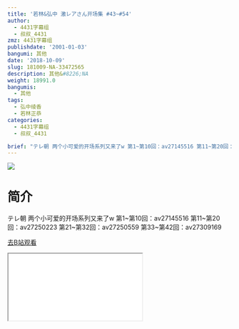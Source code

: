 ```yaml
---
title: '若林&弘中 激レアさん开场集 #43~#54'
author:
  - 4431字幕组
  - 叔叔_4431
zmz: 4431字幕组
publishdate: '2001-01-03'
bangumi: 其他
date: '2018-10-09'
slug: 181009-NA-33472565
description: 其他&#8226;NA
weight: 18991.0
bangumis:
  - 其他
tags:
  - 弘中绫香
  - 若林正恭
categories:
  - 4431字幕组
  - 叔叔_4431

brief: "テレ朝 两个小可爱的开场系列又来了w 第1~第10回：av27145516 第11~第20回：av27250223 第21~第32回：av27250559 第33~第42回：av27309169"
---
```

![](https://i.imgur.com/g5GtYIt.jpg)
# 简介  
テレ朝
两个小可爱的开场系列又来了w
第1~第10回：av27145516 
第11~第20回：av27250223
第21~第32回：av27250559
第33~第42回：av27309169  

[去B站观看](https://www.bilibili.com/video/av33472565/)
<div class ="resp-container"><iframe class="testiframe" src="//player.bilibili.com/player.html?aid=33472565"", scrolling="no", allowfullscreen="true" > </iframe></div> 
